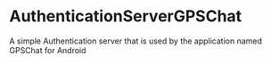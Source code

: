 # AuthenticationServerGPSChat
A simple Authentication server that is used by the application named GPSChat for Android
